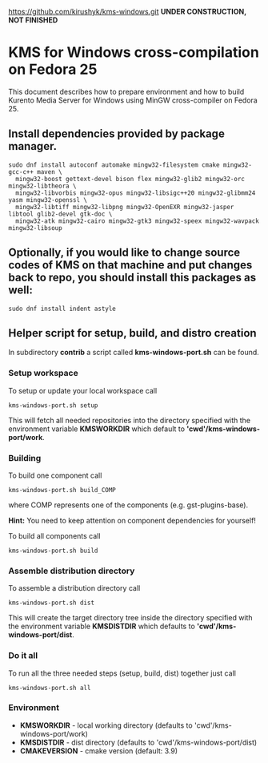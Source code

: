 https://github.com/kirushyk/kms-windows.git
**UNDER CONSTRUCTION, NOT FINISHED**

# KMS for Windows cross-compilation on Fedora 25

This document describes how to prepare environment and how to build Kurento
Media Server for Windows using MinGW cross-compiler on Fedora 25.

## Install dependencies provided by package manager.

    sudo dnf install autoconf automake mingw32-filesystem cmake mingw32-gcc-c++ maven \
      mingw32-boost gettext-devel bison flex mingw32-glib2 mingw32-orc mingw32-libtheora \
      mingw32-libvorbis mingw32-opus mingw32-libsigc++20 mingw32-glibmm24 yasm mingw32-openssl \
      mingw32-libtiff mingw32-libpng mingw32-OpenEXR mingw32-jasper libtool glib2-devel gtk-doc \
      mingw32-atk mingw32-cairo mingw32-gtk3 mingw32-speex mingw32-wavpack mingw32-libsoup
  
## Optionally, if you would like to change source codes of KMS on that machine and put changes back to repo, you should install this packages as well:

    sudo dnf install indent astyle
	
## Helper script for setup, build, and distro creation

In subdirectory **contrib** a script called **kms-windows-port.sh** can be found.

### Setup workspace

To setup or update your local workspace call

    kms-windows-port.sh setup

This will fetch all needed repositories into the directory specified with the
environment variable **KMSWORKDIR** which default to **'cwd'/kms-windows-port/work**.

### Building

To build one component call

    kms-windows-port.sh build_COMP

where COMP represents one of the components (e.g. gst-plugins-base).

**Hint:** You need to keep attention on component dependencies for yourself!

To build all components call

    kms-windows-port.sh build

### Assemble distribution directory

To assemble a distribution directory call

    kms-windows-port.sh dist

This will create the target directory tree inside the directory specified
with the environment variable **KMSDISTDIR** which defaults to **'cwd'/kms-windows-port/dist**.

### Do it all

To run all the three needed steps (setup, build, dist) together just call

    kms-windows-port.sh all

### Environment

* **KMSWORKDIR** - local working directory (defaults to 'cwd'/kms-windows-port/work)
* **KMSDISTDIR** - dist directory (defaults to 'cwd'/kms-windows-port/dist)
* **CMAKEVERSION** - cmake version (default: 3.9)
